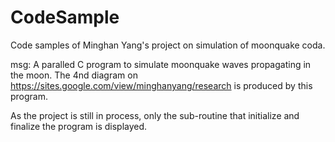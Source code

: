 # CodeSample

Code samples of Minghan Yang's project on simulation of moonquake coda.

msg: A paralled C program to simulate moonquake waves propagating in the moon.
The 4nd diagram on https://sites.google.com/view/minghanyang/research is produced by this program.

As the project is still in process, only the sub-routine that initialize and finalize the program is displayed.
